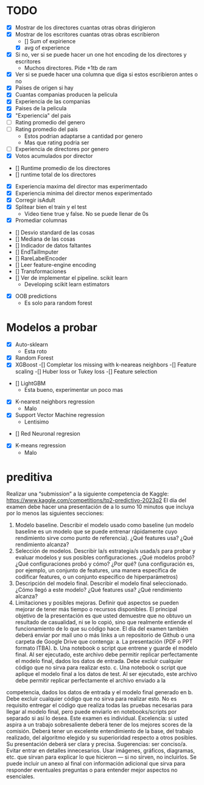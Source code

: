 # TODO
- [X] Mostrar de los directores cuantas otras obras dirigieron
- [x] Mostrar de los escritores cuantas otras obras escribieron
    - [] Sum of expirience
    - [X] avg of experience
- [x] Si no, ver si se puede hacer un one hot encoding de los directores y escritores
    - Muchos directores. Pide +1tb de ram
- [X] Ver si se puede hacer una columna que diga si estos escribieron antes o no
- [X] Paises de origen si hay
- [X] Cuantas companias producen la pelicula
- [X] Experiencia de las companias
- [X] Paises de la pelicula
- [X] "Experiencia" del pais
- [ ] Rating promedio del genero
- [ ] Rating promedio del pais
    - Estos podrian adaptarse a cantidad por genero
    - Mas que rating podria ser 
- [ ] Experiencia de directores por genero
- [X] Votos acumulados por director
- [] Runtime promedio de los directores
- [] runtime total de los directores
- [X] Experiencia maxima del director mas experimentado
- [X] Experiencia minima del director menos experimentado
- [X] Corregir isAdult
- [X] Splitear bien el train y el test
    - Video tiene true y false. No se puede llenar de 0s
- [X] Promediar columnas
- [] Desvio standard de las cosas
- [] Mediana de las cosas
- [] Indicador de datos faltantes
- [] EndTailImputer
- [] RareLabelEncoder
- [] Leer feature-engine encoding
- [] Transformaciones
- [] Ver de implementar el pipeline. scikit learn
    - Developing scikit learn estimators
- [X] OOB predictions
    - Es solo para random forest

 

# Modelos a probar

- [X] Auto-sklearn
    - Esta roto
- [X] Random Forest
- [X] XGBoost
    -[] Completar los missing with k-neareas neighbors
    -[] Feature scaling
    -[] Huber loss or Tukey loss
    -[] Feature selection
    
- [] LightGBM
    - Esta bueno, experimentar un poco mas
- [X] K-nearest neighbors regression
    - Malo 
- [X] Support Vector Machine regression
    - Lentisimo 
- [] Red Neuronal regresion
- [X] K-means regression
    - Malo 



# preditiva
Realizar una “submission” a la siguiente competencia de Kaggle:
https://www.kaggle.com/competitions/tp2-predictivo-2023q2
El día del examen debe hacer una presentación de a lo sumo 10 minutos que incluya por
lo menos las siguientes secciones:
1. Modelo baseline. Describir el modelo usado como baseline (un modelo baseline es
un modelo que se puede entrenar rápidamente cuyo rendimiento sirve como punto
de referencia). ¿Qué features usa? ¿Qué rendimiento alcanza?
2. Selección de modelos. Describir la/s estrategia/s usada/s para probar y evaluar
modelos y sus posibles configuraciones. ¿Qué modelos probó? ¿Qué
configuraciones probó y cómo? ¿Por qué? (una configuración es, por ejemplo, un
conjunto de features, una manera específica de codificar features, o un conjunto
específico de hiperparámetros)
3. Descripción del modelo final. Describir el modelo final seleccionado. ¿Cómo llegó
a este modelo? ¿Qué features usa? ¿Qué rendimiento alcanza?
4. Limitaciones y posibles mejoras. Definir qué aspectos se pueden mejorar de tener
más tiempo o recursos disponibles.
El principal objetivo de la presentación es que usted demuestre que no obtuvo un resultado
de casualidad, ni se lo copió, sino que realmente entiende el funcionamiento de lo que su
código hace.
El día del examen también deberá enviar por mail uno o más links a un repositorio de
Github o una carpeta de Google Drive que contenga:
a. La presentación (PDF o PPT formato ITBA).
b. Una notebook o script que entrene y guarde el modelo final. Al ser ejecutado,
este archivo debe permitir replicar perfectamente el modelo final, dados los datos de
entrada. Debe excluir cualquier código que no sirva para realizar esto.
c. Una notebook o script que aplique el modelo final a los datos de test. Al ser
ejecutado, este archivo debe permitir replicar perfectamente el archivo enviado a la

competencia, dados los datos de entrada y el modelo final generado en b. Debe
excluir cualquier código que no sirva para realizar esto.
No es requisito entregar el código que realiza todas las pruebas necesarias para llegar al
modelo final, pero puede enviarlo en notebooks/scripts por separado si así lo desea.
Este examen es individual.
Excelencia: si usted aspira a un trabajo sobresaliente deberá tener de los mejores scores de
la comisión. Deberá tener un excelente entendimiento de la base, del trabajo realizado, del
algoritmo elegido y su superioridad respecto a otros posibles. Su presentación deberá ser
clara y precisa.
Sugerencias: ser conciso/a. Evitar entrar en detalles innecesarios. Usar imágenes, gráficos,
diagramas, etc. que sirvan para explicar lo que hicieron — si no sirven, no incluirlos. Se
puede incluir un anexo al final con información adicional que sirva para responder
eventuales preguntas o para entender mejor aspectos no esenciales.
